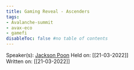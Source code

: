 ```yaml
---
title: Gaming Reveal - Ascenders
tags:
- Avalanche-summit
- avax-eco
- gamefi
disableToc: false #no table of contents
---
```


Speaker(s): [Jackson Poon](notes/Jackson%20Poon.md)
Held on: [[21-03-2022]]  
Written on: [[21-03-2022]]  